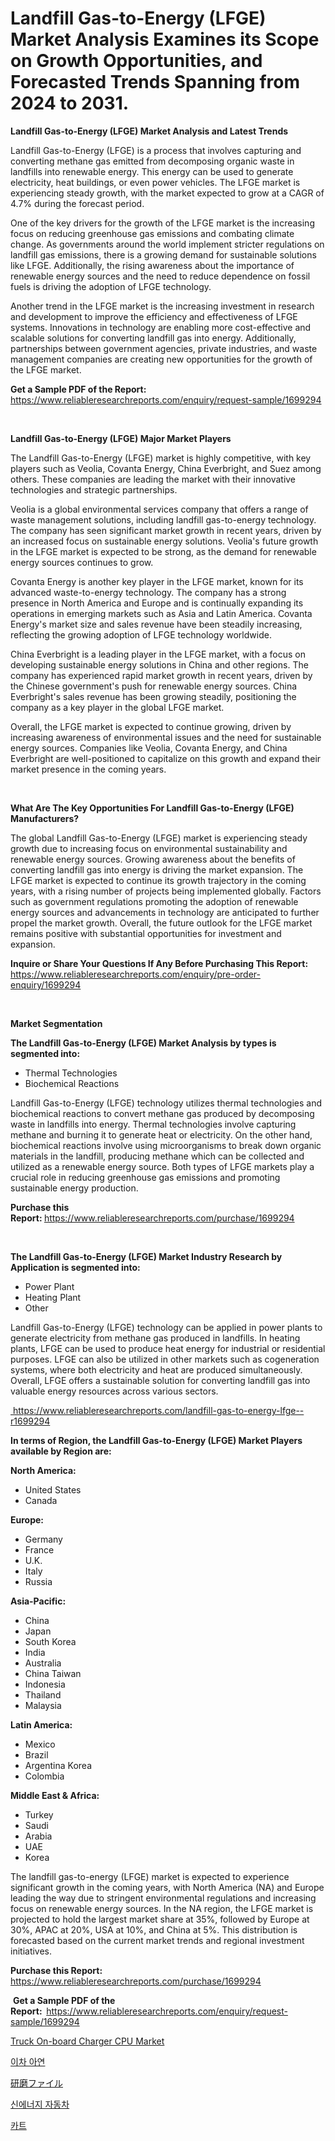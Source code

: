 <p><h1>Landfill Gas-to-Energy (LFGE) Market Analysis Examines its Scope on Growth Opportunities, and Forecasted Trends Spanning from 2024 to 2031.</h1></p><p><strong>Landfill Gas-to-Energy (LFGE) Market Analysis and Latest Trends</strong></p>
<p><p>Landfill Gas-to-Energy (LFGE) is a process that involves capturing and converting methane gas emitted from decomposing organic waste in landfills into renewable energy. This energy can be used to generate electricity, heat buildings, or even power vehicles. The LFGE market is experiencing steady growth, with the market expected to grow at a CAGR of 4.7% during the forecast period.</p><p>One of the key drivers for the growth of the LFGE market is the increasing focus on reducing greenhouse gas emissions and combating climate change. As governments around the world implement stricter regulations on landfill gas emissions, there is a growing demand for sustainable solutions like LFGE. Additionally, the rising awareness about the importance of renewable energy sources and the need to reduce dependence on fossil fuels is driving the adoption of LFGE technology.</p><p>Another trend in the LFGE market is the increasing investment in research and development to improve the efficiency and effectiveness of LFGE systems. Innovations in technology are enabling more cost-effective and scalable solutions for converting landfill gas into energy. Additionally, partnerships between government agencies, private industries, and waste management companies are creating new opportunities for the growth of the LFGE market.</p></p>
<p><strong>Get a Sample PDF of the Report:&nbsp;</strong> <a href="https://www.reliableresearchreports.com/enquiry/request-sample/1699294">https://www.reliableresearchreports.com/enquiry/request-sample/1699294</a></p>
<p>&nbsp;</p>
<p><strong>Landfill Gas-to-Energy (LFGE) Major Market Players</strong></p>
<p><p>The Landfill Gas-to-Energy (LFGE) market is highly competitive, with key players such as Veolia, Covanta Energy, China Everbright, and Suez among others. These companies are leading the market with their innovative technologies and strategic partnerships.</p><p>Veolia is a global environmental services company that offers a range of waste management solutions, including landfill gas-to-energy technology. The company has seen significant market growth in recent years, driven by an increased focus on sustainable energy solutions. Veolia's future growth in the LFGE market is expected to be strong, as the demand for renewable energy sources continues to grow.</p><p>Covanta Energy is another key player in the LFGE market, known for its advanced waste-to-energy technology. The company has a strong presence in North America and Europe and is continually expanding its operations in emerging markets such as Asia and Latin America. Covanta Energy's market size and sales revenue have been steadily increasing, reflecting the growing adoption of LFGE technology worldwide.</p><p>China Everbright is a leading player in the LFGE market, with a focus on developing sustainable energy solutions in China and other regions. The company has experienced rapid market growth in recent years, driven by the Chinese government's push for renewable energy sources. China Everbright's sales revenue has been growing steadily, positioning the company as a key player in the global LFGE market.</p><p>Overall, the LFGE market is expected to continue growing, driven by increasing awareness of environmental issues and the need for sustainable energy sources. Companies like Veolia, Covanta Energy, and China Everbright are well-positioned to capitalize on this growth and expand their market presence in the coming years.</p></p>
<p>&nbsp;</p>
<p><strong>What Are The Key Opportunities For Landfill Gas-to-Energy (LFGE) Manufacturers?</strong></p>
<p><p>The global Landfill Gas-to-Energy (LFGE) market is experiencing steady growth due to increasing focus on environmental sustainability and renewable energy sources. Growing awareness about the benefits of converting landfill gas into energy is driving the market expansion. The LFGE market is expected to continue its growth trajectory in the coming years, with a rising number of projects being implemented globally. Factors such as government regulations promoting the adoption of renewable energy sources and advancements in technology are anticipated to further propel the market growth. Overall, the future outlook for the LFGE market remains positive with substantial opportunities for investment and expansion.</p></p>
<p><strong>Inquire or Share Your Questions If Any Before Purchasing This Report:</strong> <a href="https://www.reliableresearchreports.com/enquiry/pre-order-enquiry/1699294">https://www.reliableresearchreports.com/enquiry/pre-order-enquiry/1699294</a></p>
<p>&nbsp;</p>
<p><strong>Market Segmentation</strong></p>
<p><strong>The Landfill Gas-to-Energy (LFGE) Market Analysis by types is segmented into:</strong></p>
<p><ul><li>Thermal Technologies</li><li>Biochemical Reactions</li></ul></p>
<p><p>Landfill Gas-to-Energy (LFGE) technology utilizes thermal technologies and biochemical reactions to convert methane gas produced by decomposing waste in landfills into energy. Thermal technologies involve capturing methane and burning it to generate heat or electricity. On the other hand, biochemical reactions involve using microorganisms to break down organic materials in the landfill, producing methane which can be collected and utilized as a renewable energy source. Both types of LFGE markets play a crucial role in reducing greenhouse gas emissions and promoting sustainable energy production.</p></p>
<p><strong>Purchase this Report:&nbsp;</strong><a href="https://www.reliableresearchreports.com/purchase/1699294">https://www.reliableresearchreports.com/purchase/1699294</a></p>
<p>&nbsp;</p>
<p><strong>The Landfill Gas-to-Energy (LFGE) Market Industry Research by Application is segmented into:</strong></p>
<p><ul><li>Power Plant</li><li>Heating Plant</li><li>Other</li></ul></p>
<p><p>Landfill Gas-to-Energy (LFGE) technology can be applied in power plants to generate electricity from methane gas produced in landfills. In heating plants, LFGE can be used to produce heat energy for industrial or residential purposes. LFGE can also be utilized in other markets such as cogeneration systems, where both electricity and heat are produced simultaneously. Overall, LFGE offers a sustainable solution for converting landfill gas into valuable energy resources across various sectors.</p></p>
<p><a href="https://www.reliableresearchreports.com/landfill-gas-to-energy-lfge--r1699294">&nbsp;https://www.reliableresearchreports.com/landfill-gas-to-energy-lfge--r1699294</a></p>
<p><strong>In terms of Region, the Landfill Gas-to-Energy (LFGE) Market Players available by Region are:</strong></p>
<p>
    <p> <strong> North America: </strong>
        <ul>
            <li>United States</li>
            <li>Canada</li>
        </ul>
        </p> 
    <p> <strong> Europe: </strong>
        <ul>
            <li>Germany</li>
            <li>France</li>
            <li>U.K.</li>
            <li>Italy</li>
            <li>Russia</li>
        </ul>
        </p> 
    <p> <strong> Asia-Pacific: </strong>
        <ul>
            <li>China</li>
            <li>Japan</li>
            <li>South Korea</li>
            <li>India</li>
            <li>Australia</li>
            <li>China Taiwan</li>
            <li>Indonesia</li>
            <li>Thailand</li>
            <li>Malaysia</li>
        </ul>
        </p> 
    <p> <strong> Latin America: </strong>
        <ul>
            <li>Mexico</li>
            <li>Brazil</li>
            <li>Argentina Korea</li>
            <li>Colombia</li>
        </ul>
        </p> 
    <p> <strong> Middle East & Africa: </strong>
        <ul>
            <li>Turkey</li>
            <li>Saudi</li>
            <li>Arabia</li>
            <li>UAE</li>
            <li>Korea</li>
        </ul>
    </p>
    </p>
<p><p>The landfill gas-to-energy (LFGE) market is expected to experience significant growth in the coming years, with North America (NA) and Europe leading the way due to stringent environmental regulations and increasing focus on renewable energy sources. In the NA region, the LFGE market is projected to hold the largest market share at 35%, followed by Europe at 30%, APAC at 20%, USA at 10%, and China at 5%. This distribution is forecasted based on the current market trends and regional investment initiatives.</p></p>
<p><strong>Purchase this Report: </strong><a href="https://www.reliableresearchreports.com/purchase/1699294">https://www.reliableresearchreports.com/purchase/1699294</a></p>
<p>&nbsp;<strong>Get a Sample PDF of the Report:&nbsp;&nbsp;</strong><a href="https://www.reliableresearchreports.com/enquiry/request-sample/1699294">https://www.reliableresearchreports.com/enquiry/request-sample/1699294</a></p>
<p><strong></strong></p>
<p><p><a href="https://github.com/prosalinda88/Market-Research-Report-List-4/blob/main/truck-on-board-charger-cpu-market.md">Truck On-board Charger CPU Market</a></p><p><a href="https://medium.com/@aidenreinger/%EC%A0%9C-2%EC%B0%A8-%EC%95%84%EC%97%B0-%EC%8B%9C%EC%9E%A5%EC%9D%80-%EC%8B%9C%EC%9E%A5-%EC%A0%90%EC%9C%A0%EC%9C%A8-%EA%B7%9C%EB%AA%A8-%EB%B0%8F-2031%EB%85%84%EA%B9%8C%EC%A7%80-%EC%98%88%EC%83%81%EB%90%98%EB%8A%94-%EC%98%88%EC%B8%A1%EC%97%90-%EC%B4%88%EC%A0%90%EC%9D%84-%EB%A7%9E%EC%B6%A5%EB%8B%88%EB%8B%A4-e5f4cab6c1cb">이차 아연</a></p><p><a href="https://medium.com/@bulahhamill28/%E7%A0%A5%E7%9F%B3%E3%83%95%E3%82%A1%E3%82%A4%E3%83%AB%E5%B8%82%E5%A0%B4%E3%81%AE%E3%83%88%E3%83%AC%E3%83%B3%E3%83%89%E3%81%A8%E5%B8%82%E5%A0%B4%E5%88%86%E6%9E%90%E3%81%AF-2024%E5%B9%B4%E3%81%8B%E3%82%892031%E5%B9%B4%E3%81%BE%E3%81%A7%E3%81%AE%E6%9C%9F%E9%96%93%E3%81%AB%E4%BA%88%E6%B8%AC%E3%81%95%E3%82%8C%E3%81%A6%E3%81%84%E3%81%BE%E3%81%99-6c40a3c5ca1a">研磨ファイル</a></p><p><a href="https://github.com/valroy852/Market-Research-Report-List-1/blob/main/358650064377.md">신에너지 자동차</a></p><p><a href="https://github.com/royErdmtyan906778/Market-Research-Report-List-1/blob/main/152207764376.md">카트</a></p></p>